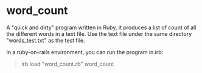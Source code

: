 # word_count
A "quick and dirty" program written in Ruby, it produces a list of count of all the different words in a text file.
Use the text file under the same directory "words_test.txt" as the test file.

In a ruby-on-rails environment, you can run the program in irb:
>irb
load "word_count.rb"
word_count
 
